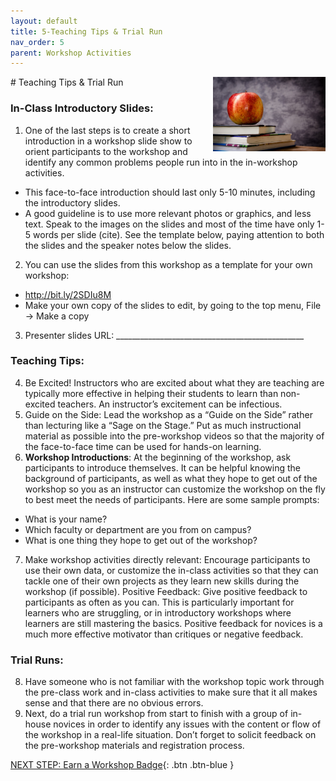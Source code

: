 ```yaml
---
layout: default
title: 5-Teaching Tips & Trial Run
nav_order: 5
parent: Workshop Activities
---
```

<img src="images/apple-logo.png" style="float:right;width:180px;" alt="Apple Logo">
# Teaching Tips & Trial Run

### In-Class Introductory Slides:
1. One of the last steps is to create a short introduction in a workshop slide show to orient participants to the workshop and identify any common problems people run into in the in-workshop activities.
- This face-to-face introduction should last only 5-10 minutes, including the introductory slides.
- A good guideline is to use more relevant photos or graphics, and less text. Speak to the images on the slides and most of the time have only 1-5 words per slide (cite). See the template below, paying attention to both the slides and the speaker notes below the slides.
2. You can use the slides from this workshop as a template for your own workshop:
- http://bit.ly/2SDIu8M 
- Make your own copy of the slides to edit, by going to the top menu, File -> Make a copy 
3. Presenter slides URL: _______________________________________________
### Teaching Tips:
4. Be Excited! Instructors who are excited about what they are teaching are typically more effective in helping their students to learn than non-excited teachers. An instructor’s excitement can be infectious.
5. Guide on the Side: Lead the workshop as a “Guide on the Side” rather than lecturing like a “Sage on the Stage.” Put as much instructional material as possible into the pre-workshop videos so that the majority of the face-to-face time can be used for hands-on learning.
6. **Workshop Introductions**: At the beginning of the workshop, ask participants to introduce themselves. It can be helpful knowing the background of participants, as well as what they hope to get out of the workshop so you as an instructor can customize the workshop on the fly to best meet the needs of participants. Here are some sample prompts: 
- What is your name?
- Which faculty or department are you from on campus?
- What is one thing they hope to get out of the workshop?
7. Make workshop activities directly relevant: Encourage participants to use their own data, or customize the in-class activities so that they can tackle one of their own projects as they learn new skills during the workshop (if possible).
Positive Feedback: Give positive feedback to participants as often as you can. This is particularly important for learners who are struggling, or in introductory workshops where learners are still mastering the basics.  Positive feedback for novices is a much more effective motivator than critiques or negative feedback.
### Trial Runs:
8. Have someone who is not familiar with the workshop topic work through the pre-class work and in-class activities to make sure that it all makes sense and that there are no obvious errors.
9. Next, do a trial run workshop from start to finish with a group of in-house novices in order to identify any issues with the content or flow of the workshop in a real-life situation. Don’t forget to solicit feedback on the pre-workshop materials and registration process.

[NEXT STEP: Earn a Workshop Badge](informal-credentials.html){: .btn .btn-blue }
